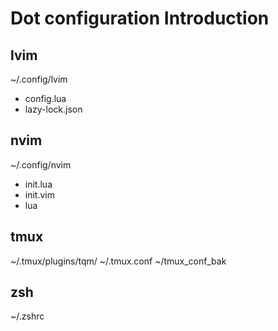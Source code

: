 # Dot configuration Introduction

## lvim

~/.config/lvim

- config.lua
- lazy-lock.json

## nvim

~/.config/nvim

- init.lua
- init.vim
- lua

## tmux

~/.tmux/plugins/tqm/ 
~/.tmux.conf
~/tmux_conf_bak

## zsh

~/.zshrc

